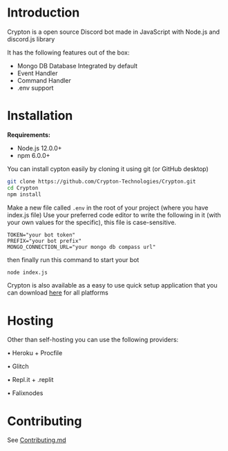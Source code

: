 # Introduction

Crypton is a open source Discord bot made in JavaScript with Node.js and discord.js library

It has the following features out of the box:
* Mongo DB Database Integrated by default
* Event Handler
* Command Handler
* .env support

# Installation

**Requirements:**
* Node.js 12.0.0+
* npm 6.0.0+

You can install cypton easily by cloning it using git (or GitHub desktop)

```bash
git clone https://github.com/Crypton-Technologies/Crypton.git
cd Crypton
npm install
```
Make a new file called `.env` in the root of your project (where you have index.js file)
Use your preferred code editor to write the following in it (with your own values for the specific), this file is case-sensitive.
```env
TOKEN="your bot token"
PREFIX="your bot prefix"
MONGO_CONNECTION_URL="your mongo db compass url"
```
then finally run this command to start your bot
```bash
node index.js
```

Crypton is also available as a easy to use quick setup application that you can download [here](https://github.com/crypton-technologies/crypton-desktop) for all platforms

# Hosting

Other than self-hosting you can use the following providers:

• Heroku + Procfile

• Glitch

• Repl.it + .replit

• Falixnodes


# Contributing
See [Contributing.md](https://github.com/CryptonDevelopers/Crypton/blob/main/Contributing.md)
